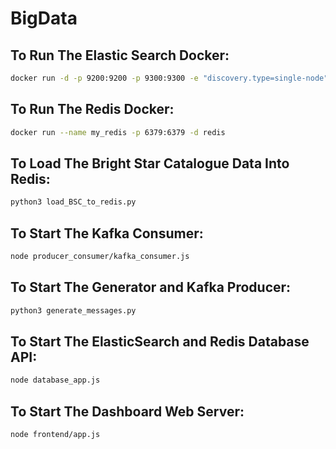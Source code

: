 # BigData

## To Run The Elastic Search Docker:
```bash
docker run -d -p 9200:9200 -p 9300:9300 -e "discovery.type=single-node" docker.elastic.co/elasticsearch/elasticsearch:7.14.0
 ```

## To Run The Redis Docker:
```bash
docker run --name my_redis -p 6379:6379 -d redis
```

## To Load The Bright Star Catalogue Data Into Redis:
```bash
python3 load_BSC_to_redis.py
```

## To Start The Kafka Consumer:
```bash
node producer_consumer/kafka_consumer.js
```

## To Start The Generator and Kafka Producer:
```bash
python3 generate_messages.py
```

## To Start The ElasticSearch and Redis Database API:
```bash
node database_app.js
```

## To Start The Dashboard Web Server:
```bash
node frontend/app.js
```